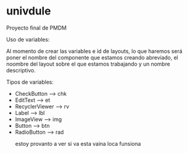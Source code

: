 # univdule
Proyecto final de PMDM

Uso de variables:

Al momento de crear las variables e id de layouts, lo que haremos será poner el nombre del componente que estamos creando 
abreviado, el noombre del layout sobre el que estamos trabajando y un nombre descriptivo. 

Tipos de variables:

<ul>
  <li>
    CheckButton --> chk
  </li>
  <li>
    EditText --> et
  </li>
  <li>
    RecyclerViewer --> rv
  </li>
  <li>
    Label --> lbl
  </li>
  <li>
    ImageView --> img
  </li>
  <li>
    Button --> btn
  </li>
  <li>
    RadioButton --> rad
  </li>
  
  
</li>
  
  estoy provanto a ver si va esta vaina loca funsiona
  
  

